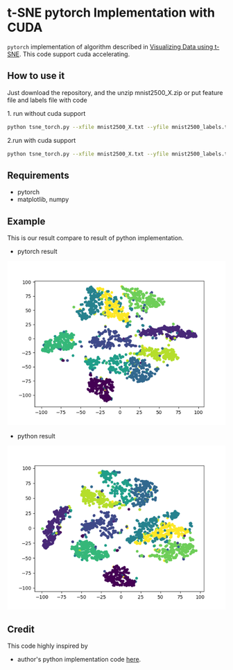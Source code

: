 # t-SNE pytorch Implementation with CUDA
`pytorch` implementation of algorithm described in [Visualizing Data using t-SNE](https://lvdmaaten.github.io/publications/papers/JMLR_2014.pdf). This code support cuda accelerating.

## How to use it
Just download the repository, and the unzip mnist2500_X.zip or put feature file and labels file with code

<p align="left">1. run without cuda support</p>

```bash
python tsne_torch.py --xfile mnist2500_X.txt --yfile mnist2500_labels.txt --cuda 0
```
2.run with cuda support 
```bash
python tsne_torch.py --xfile mnist2500_X.txt --yfile mnist2500_labels.txt --cuda 1
```

## Requirements
* pytorch
* matplotlib, numpy


## Example
This is our result compare to result of python implementation.
* pytorch result

![pytorch result](images/pytorch.png)
* python result

![python result](images/python.png)



## Credit
This code highly inspired by 
* author's python implementation code [here](https://lvdmaaten.github.io/tsne/).
